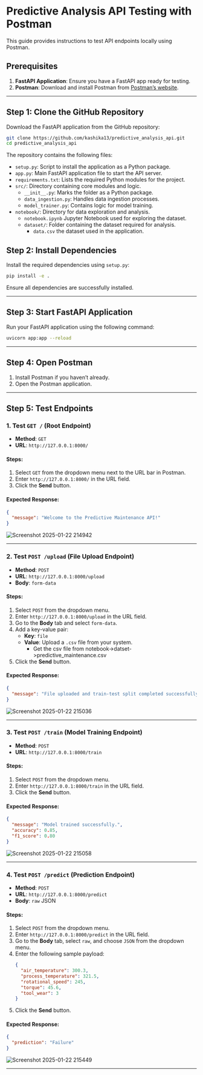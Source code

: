# Predictive Analysis API Testing with Postman

This guide provides instructions to test API endpoints locally using Postman.

## Prerequisites

1. **FastAPI Application**: Ensure you have a FastAPI app ready for testing.
2. **Postman**: Download and install Postman from [Postman’s website](https://www.postman.com/).

---

## Step 1: Clone the GitHub Repository

Download the FastAPI application from the GitHub repository:

```bash
git clone https://github.com/kashika13/predictive_analysis_api.git
cd predictive_analysis_api
```

The repository contains the following files:
- `setup.py`: Script to install the application as a Python package.
- `app.py`: Main FastAPI application file to start the API server.
- `requirements.txt`: Lists the required Python modules for the project.
- `src/`: Directory containing core modules and logic.
  - `__init__.py`: Marks the folder as a Python package.
  - `data_ingestion.py`: Handles data ingestion processes.
  - `model_trainer.py`: Contains logic for model training.
- `notebook/`: Directory for data exploration and analysis.
  - `notebook.ipynb` Jupyter Notebook used for exploring the dataset.
  - `dataset/`: Folder containing the dataset required for analysis.
    - `data.csv` the dataset used in the application.


## Step 2: Install Dependencies

Install the required dependencies using `setup.py`:

```bash
pip install -e .
```

Ensure all dependencies are successfully installed.

---

## Step 3: Start FastAPI Application

Run your FastAPI application using the following command:

```bash
uvicorn app:app --reload
```

---

## Step 4: Open Postman

1. Install Postman if you haven’t already.
2. Open the Postman application.

---

## Step 5: Test Endpoints

### 1. Test `GET /` (Root Endpoint)

- **Method**: `GET`
- **URL**: `http://127.0.0.1:8000/`

#### Steps:
1. Select `GET` from the dropdown menu next to the URL bar in Postman.
2. Enter `http://127.0.0.1:8000/` in the URL field.
3. Click the **Send** button.

#### Expected Response:
```json
{
  "message": "Welcome to the Predictive Maintenance API!"
}
```

![Screenshot 2025-01-22 214942](https://github.com/user-attachments/assets/21f4f6b7-e6c9-4afc-b39e-32cc53a77f9f)


---

### 2. Test `POST /upload` (File Upload Endpoint)

- **Method**: `POST`
- **URL**: `http://127.0.0.1:8000/upload`
- **Body**: `form-data`

#### Steps:
1. Select `POST` from the dropdown menu.
2. Enter `http://127.0.0.1:8000/upload` in the URL field.
3. Go to the **Body** tab and select `form-data`.
4. Add a key-value pair:
   - **Key**: `file`
   - **Value**: Upload a `.csv` file from your system.
       - Get the csv file from notebook->datset->predictive_maintenance.csv
5. Click the **Send** button.

#### Expected Response:
```json
{
  "message": "File uploaded and train-test split completed successfully."
}
```
![Screenshot 2025-01-22 215036](https://github.com/user-attachments/assets/4215fe3a-725e-4ac6-9961-116dc14e13bc)


---

### 3. Test `POST /train` (Model Training Endpoint)

- **Method**: `POST`
- **URL**: `http://127.0.0.1:8000/train`

#### Steps:
1. Select `POST` from the dropdown menu.
2. Enter `http://127.0.0.1:8000/train` in the URL field.
3. Click the **Send** button.

#### Expected Response:
```json
{
  "message": "Model trained successfully.",
  "accuracy": 0.85,
  "f1_score": 0.80
}
```
![Screenshot 2025-01-22 215058](https://github.com/user-attachments/assets/8fb4b918-1a25-43a7-9490-679f332573fe)


---

### 4. Test `POST /predict` (Prediction Endpoint)

- **Method**: `POST`
- **URL**: `http://127.0.0.1:8000/predict`
- **Body**: `raw` JSON

#### Steps:
1. Select `POST` from the dropdown menu.
2. Enter `http://127.0.0.1:8000/predict` in the URL field.
3. Go to the **Body** tab, select `raw`, and choose `JSON` from the dropdown menu.
4. Enter the following sample payload:
   ```json
   {
     "air_temperature": 300.3,
     "process_temperature": 321.5,
     "rotational_speed": 245,
     "torque": 45.6,
     "tool_wear": 3
   }
   ```
5. Click the **Send** button.

#### Expected Response:
```json
{
  "prediction": "Failure"
}
```

![Screenshot 2025-01-22 215449](https://github.com/user-attachments/assets/3ef9b93d-c93a-4058-95ff-8b1e10a17406)

---



